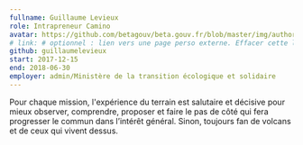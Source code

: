 ```yaml
---
fullname: Guillaume Levieux
role: Intrapreneur Camino
avatar: https://github.com/betagouv/beta.gouv.fr/blob/master/img/authors/guillaume.levieux.jpg
# link: # optionnel : lien vers une page perso externe. Effacer cette ligne si rien à mettre.
github: guillaumelevieux 
start: 2017-12-15
end: 2018-06-30
employer: admin/Ministère de la transition écologique et solidaire
---
```


Pour chaque mission, l'expérience du terrain est salutaire et décisive pour mieux observer, comprendre, proposer et faire le pas de côté qui fera progresser le commun dans l’intérêt général. Sinon, toujours fan de volcans et de ceux qui vivent dessus.
